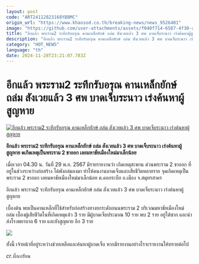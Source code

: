 ```yaml
---
layout: post
code: "ART24112823168YB8MC"
origin_url: "https://www.khaosod.co.th/breaking-news/news_9526401"
image: "https://github.com/user-attachments/assets/f040f714-6587-4f30-aef8-8bce90109ed9"
title: "อีกแล้ว พระราม2 ระทึกรับอรุณ คานเหล็กยักษ์ ถล่ม สังเวยแล้ว 3 ศพ บาดเจ็บระนาว เร่งค้นหาผู้สูญหาย"
description: "อีกแล้ว พระราม2 ระทึกรับอรุณ คานเหล็กยักษ์ ถล่ม สังเวยแล้ว 3 ศพ บาดเจ็บระนาว เร่งค้นหาผู้สูญหาย ดเกิดเหตุเป็นพระราม 2 ขาออก เลยมหาชัยเมืองใหม่มาเล็กน้อย"
category: "HOT_NEWS"
language: "th"
date: 2024-11-28T23:21:07.783Z
---
```


# อีกแล้ว พระราม2 ระทึกรับอรุณ คานเหล็กยักษ์ ถล่ม สังเวยแล้ว 3 ศพ บาดเจ็บระนาว เร่งค้นหาผู้สูญหาย

[![อีกแล้ว พระราม2 ระทึกรับอรุณ คานเหล็กยักษ์ ถล่ม สังเวยแล้ว 3 ศพ บาดเจ็บระนาว เร่งค้นหาผู้สูญหาย](https://www.khaosod.co.th/wpapp/uploads/2024/11/ramaa.jpg "อีกแล้ว พระราม2 ระทึกรับอรุณ คานเหล็กยักษ์ ถล่ม สังเวยแล้ว 3 ศพ บาดเจ็บระนาว เร่งค้นหาผู้สูญหาย")](https://www.khaosod.co.th/wpapp/uploads/2024/11/ramaa.jpg)

**อีกแล้ว พระราม2 ระทึกรับอรุณ คานเหล็กยักษ์ ถล่ม สังเวยแล้ว 3 ศพ บาดเจ็บระนาว เร่งค้นหาผู้สูญหาย ดเกิดเหตุเป็นพระราม 2 ขาออก เลยมหาชัยเมืองใหม่มาเล็กน้อย**

เมื่อเวลา 04.30 น. วันที่ 29 พ.ย. 2567 มีรายรายงานว่า เกิดเหตุสะพาน ด่วนพระราม 2 ขาออก ที่อยู่ในช่วงระหว่างก่อสร้าง ได้พังถล่มลงมา ทำให้คนงานบาดเจ็บและเสียชีวิตหลายราย จุดเกิดเหตุเป็นพระราม 2 ขาออก เลยมหาชัยเมืองใหม่มาเล็กน้อย ต.คอกระบือ อ.เมือง จ.สมุทรสาคร

อีกแล้ว พระราม2 ระทึกรับอรุณ คานเหล็กยักษ์ ถล่ม สังเวยแล้ว 3 ศพ บาดเจ็บระนาว เร่งค้นหาผู้สูญหาย

เบื้องต้น พบเป็นคานเหล็กที่ใช้สำหรับก่อสร้างทางยกระดับถนนพระราม 2 บริเวณมหาชัยเมืองใหม่ ถล่ม เบื้องผู้เสียชีวิตในที่เกิดเหตุแล้ว 3 ราย มีผู้บาดเจ็บประมาณ 10 ราย พบ 2 ราย อยู่ใต้ซาก และนำส่งโรงพยาบาล 6 ราย และยังสูญหาย อีก 3 ราย

[![](https://www.khaosod.co.th/wpapp/uploads/2024/11/tttttt-2.jpg)](https://www.khaosod.co.th/wpapp/uploads/2024/11/tttttt-2.jpg)

ทั้งนี้ เจ้าหน้าที่อยู่ระหว่างช่วยเหลือและค้นหาผู้บาดเจ็บ หากมีรายงานอย่างไรจะรายงานให้ทรายต่อไป

_cr.บิ๊กเกรียน_


